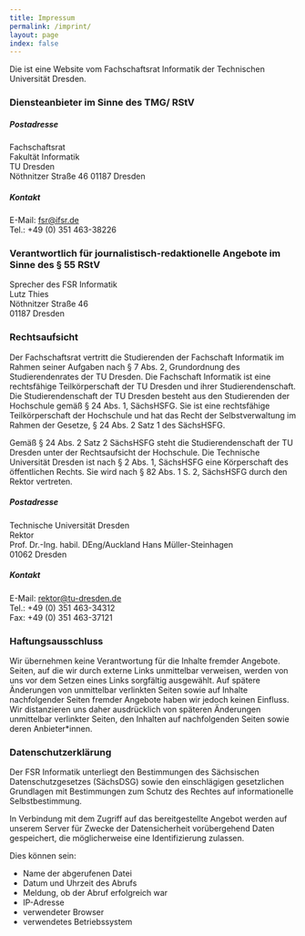 ```yaml
---
title: Impressum
permalink: /imprint/
layout: page
index: false
---
```


Die ist eine Website vom Fachschaftsrat Informatik der Technischen Universität Dresden.

### Diensteanbieter im Sinne des TMG/ RStV

##### Postadresse

Fachschaftsrat  
Fakultät Informatik  
TU Dresden  
Nöthnitzer Straße 46
01187 Dresden

##### Kontakt

E-Mail: fsr@ifsr.de  
Tel.: +49 (0) 351 463-38226

###  Verantwortlich für journalistisch-redaktionelle Angebote im Sinne des § 55 RStV 

Sprecher des FSR Informatik  
Lutz Thies  
Nöthnitzer Straße 46  
01187 Dresden

### Rechtsaufsicht

Der Fachschaftsrat vertritt die Studierenden der Fachschaft Informatik im Rahmen seiner Aufgaben nach § 7 Abs. 2, Grundordnung des Studierendenrates der TU Dresden. Die Fachschaft Informatik ist eine rechtsfähige Teilkörperschaft
der TU Dresden und ihrer Studierendenschaft. Die Studierendenschaft der TU Dresden besteht aus den Studierenden der Hochschule gemäß § 24 Abs. 1, SächsHSFG. Sie ist eine rechtsfähige Teilkörperschaft der Hochschule und hat das Recht der Selbstverwaltung im Rahmen der Gesetze, § 24 Abs. 2 Satz 1 des SächsHSFG. 

Gemäß § 24 Abs. 2 Satz 2 SächsHSFG steht die Studierendenschaft der TU Dresden unter der Rechtsaufsicht der Hochschule. Die Technische Universität Dresden ist nach § 2 Abs. 1, SächsHSFG eine Körperschaft des öffentlichen Rechts. Sie wird nach § 82 Abs. 1 S. 2, SächsHSFG durch den Rektor vertreten.

##### Postadresse

Technische Universität Dresden  
Rektor  
Prof. Dr.-Ing. habil. DEng/Auckland Hans Müller-Steinhagen  
01062 Dresden

##### Kontakt 

E-Mail: rektor@tu-dresden.de  
Tel.: +49 (0) 351 463-34312  
Fax: +49 (0) 351 463-37121  


### Haftungsausschluss

Wir übernehmen keine Verantwortung für die Inhalte fremder Angebote. Seiten, auf die wir durch externe Links unmittelbar verweisen, werden von uns vor dem Setzen eines Links sorgfältig ausgewählt. Auf spätere Änderungen von unmittelbar verlinkten Seiten sowie auf Inhalte nachfolgender Seiten fremder Angebote haben wir jedoch keinen Einfluss. Wir distanzieren uns daher ausdrücklich von späteren Änderungen unmittelbar verlinkter Seiten, den Inhalten auf nachfolgenden Seiten sowie deren Anbieter*innen.

### Datenschutzerklärung

Der FSR Informatik unterliegt den Bestimmungen des Sächsischen Datenschutzgesetzes (SächsDSG) sowie den einschlägigen gesetzlichen Grundlagen mit Bestimmungen zum Schutz des Rechtes auf informationelle Selbstbestimmung.

In Verbindung mit dem Zugriff auf das bereitgestellte Angebot werden auf unserem Server für Zwecke der Datensicherheit vorübergehend Daten gespeichert, die möglicherweise eine Identifizierung zulassen.

Dies können sein:

* Name der abgerufenen Datei
* Datum und Uhrzeit des Abrufs
* Meldung, ob der Abruf erfolgreich war
* IP-Adresse
* verwendeter Browser
* verwendetes Betriebssystem